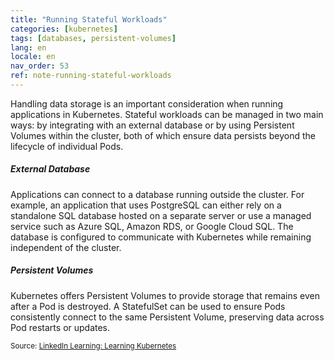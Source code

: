 ```yaml
---
title: "Running Stateful Workloads"
categories: [kubernetes]
tags: [databases, persistent-volumes]
lang: en
locale: en
nav_order: 53
ref: note-running-stateful-workloads
---
```

Handling data storage is an important consideration when running applications in Kubernetes. Stateful workloads can be managed in two main ways: by integrating with an external database or by using Persistent Volumes within the cluster, both of which ensure data persists beyond the lifecycle of individual Pods.

##### External Database
Applications can connect to a database running outside the cluster. For example, an application that uses PostgreSQL can either rely on a standalone SQL database hosted on a separate server or use a managed service such as Azure SQL, Amazon RDS, or Google Cloud SQL. The database is configured to communicate with Kubernetes while remaining independent of the cluster.

##### Persistent Volumes
Kubernetes offers Persistent Volumes to provide storage that remains even after a Pod is destroyed. A StatefulSet can be used to ensure Pods consistently connect to the same Persistent Volume, preserving data across Pod restarts or updates.

<small> Source: [LinkedIn Learning: Learning Kubernetes](https://www.linkedin.com/learning/learning-kubernetes-16086900)</small>